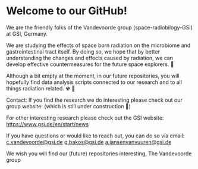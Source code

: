 # Welcome to our GitHub!

We are the friendly folks of the Vandevoorde group (space-radiobilogy-GSI) at GSI, Germany.


We are studying the effects of space born radiation on the microbiome and gastrointestinal tract itself.
By doing so, we hope that by better understanding the changes and effects caused by radiation, we can develop effective countermeasures for the future space explorers. 🚀

Although a bit empty at the moment, in our future repositories, you will hopefully find data analysis scripts connected to our research and to all things radiation related. ☢ 🙂


Contact:
If you find the research we do interesting  please check out our group website:
(which is still under construction 🚧)

For other interesting research please check out the GSI website:
https://www.gsi.de/en/start/news

If you have questions or would like to reach out, you can do so via email:
c.vandevoorde@gsi.de
g.bakos@gsi.de
a.jansenvanvuuren@gsi.de


We wish you will find our (future) repositories interesting,
The Vandevoorde group


<!---
space-radiobiology-GSI/space-radiobiology-GSI is a ✨ special ✨ repository because its `README.md` (this file) appears on your GitHub profile.
You can click the Preview link to take a look at your changes.
--->
